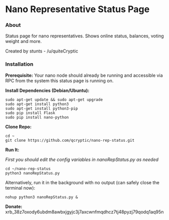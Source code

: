 # Nano Representative Status Page

### About
Status page for nano representatives. Shows online status, balances, voting weight and more.

Created by stunts - /u/quiteCryptic 

### Installation 

**Prerequisite:** Your nano node should already be running and accessible via RPC from the system this status page is running on.

**Install Dependencies (Debian/Ubuntu):**
```
sudo apt-get update && sudo apt-get upgrade
sudo apt-get install python3
sudo apt-get install python3-pip
sudo pip install Flask
sudo pip install nano-python
```

**Clone Repo:**
```
cd ~
git clone https://github.com/qcryptic/nano-rep-status.git
```

**Run It:**

*First you should edit the config variables in nanoRepStatus.py as needed*
```
cd ~/nano-rep-status
python3 nanoRepStatus.py
```

Alternatively, run it in the background with no output (can safely close the terminal now):
```
nohup python3 nanoRepStatus.py &
```

**Donate:** xrb_38z7oxody6ubdm8awbxjgyjc3j7axcwnfmqdhcz7tj48pyzj79qodq1aq95n